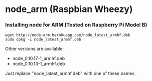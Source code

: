 node_arm (Raspbian Wheezy)
==========================
### Installing node for ARM (Tested on Raspberry Pi Model B)
```
wget http://node-arm.herokuapp.com/node_latest_armhf.deb
sudo dpkg -i node_latest_armhf.deb
```

Other versions are available:
- node_0.10.17-1_armhf.deb
- node_0.10.13-1_armhf.deb

Just replace "node_latest_armhf.deb" with one of these names.

